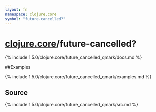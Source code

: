```yaml
---
layout: fn
namespace: clojure.core
symbol: "future-cancelled?"
---
```


# [clojure.core](../)/future-cancelled?

{% include 1.5.0/clojure.core/future_cancelled_qmark/docs.md %}

##Examples

{% include 1.5.0/clojure.core/future_cancelled_qmark/examples.md %}
## Source
{% include 1.5.0/clojure.core/future_cancelled_qmark/src.md %}

